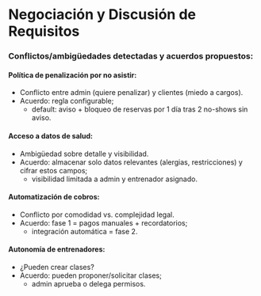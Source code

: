 # Negociación y Discusión de Requisitos

### Conflictos/ambigüedades detectadas y acuerdos propuestos:

#### Política de penalización por no asistir:
- Conflicto entre admin (quiere penalizar) y clientes (miedo a cargos).
- Acuerdo: regla configurable;
  - default: aviso + bloqueo de reservas por 1 día tras 2 no-shows sin aviso.

#### Acceso a datos de salud:
- Ambigüedad sobre detalle y visibilidad.
- Acuerdo: almacenar solo datos relevantes (alergias, restricciones) y cifrar estos campos;
  - visibilidad limitada a admin y entrenador asignado.

#### Automatización de cobros:
- Conflicto por comodidad vs. complejidad legal.
- Acuerdo: fase 1 = pagos manuales + recordatorios;
  - integración automática = fase 2.

#### Autonomía de entrenadores:
- ¿Pueden crear clases?
- Acuerdo: pueden proponer/solicitar clases;
  - admin aprueba o delega permisos.


